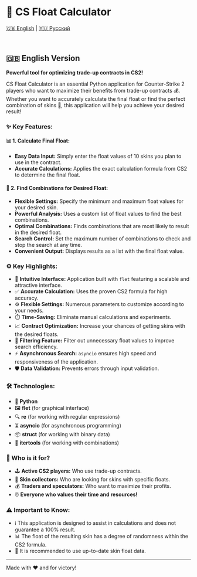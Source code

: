 # 🚀 CS Float Calculator

[🇬🇧 English](README_EN.md) | [🇷🇺 Русский](README_RU.md)

<br>

## 🇬🇧 English Version

**Powerful tool for optimizing trade-up contracts in CS2!**

CS Float Calculator is an essential Python application for Counter-Strike 2 players who want to maximize their benefits from trade-up contracts 💰. Whether you want to accurately calculate the final float or find the perfect combination of skins 🎯, this application will help you achieve your desired result!

### ✨ Key Features:

#### 📊 1. Calculate Final Float:

*   **Easy Data Input:** Simply enter the float values of 10 skins you plan to use in the contract.
*   **Accurate Calculations:** Applies the exact calculation formula from CS2 to determine the final float.

#### 🔎 2. Find Combinations for Desired Float:

*   **Flexible Settings:** Specify the minimum and maximum float values for your desired skin.
*   **Powerful Analysis:** Uses a custom list of float values to find the best combinations.
*   **Optimal Combinations:** Finds combinations that are most likely to result in the desired float.
*   **Search Control:** Set the maximum number of combinations to check and stop the search at any time.
*   **Convenient Output:** Displays results as a list with the final float value.

### ⚙️ Key Highlights:

*   🎨 **Intuitive Interface:** Application built with `flet` featuring a scalable and attractive interface.
*   ✅ **Accurate Calculation:** Uses the proven CS2 formula for high accuracy.
*   ⚙️ **Flexible Settings:** Numerous parameters to customize according to your needs.
*   ⏱️ **Time-Saving:** Eliminate manual calculations and experiments.
*   📈 **Contract Optimization:** Increase your chances of getting skins with the desired floats.
*   🧮 **Filtering Feature:** Filter out unnecessary float values to improve search efficiency.
*   ⚡️ **Asynchronous Search:** `asyncio` ensures high speed and responsiveness of the application.
*   🛡️ **Data Validation:** Prevents errors through input validation.

### 🛠️ Technologies:

*   🐍 **Python**
*   🖼️ **flet** (for graphical interface)
*   🔍 **re** (for working with regular expressions)
*   ⏳ **asyncio** (for asynchronous programming)
*   📦 **struct** (for working with binary data)
*   🔀 **itertools** (for working with combinations)

### 🎯 Who is it for?

*   🕹️ **Active CS2 players:** Who use trade-up contracts.
*   💎 **Skin collectors:** Who are looking for skins with specific floats.
*   💰 **Traders and speculators:** Who want to maximize their profits.
*   ⏰ **Everyone who values their time and resources!**

### ⚠️ Important to Know:

*   ℹ️ This application is designed to assist in calculations and does not guarantee a 100% result.
*   📊 The float of the resulting skin has a degree of randomness within the CS2 formula.
*   🔄 It is recommended to use up-to-date skin float data.

---
Made with ❤️ and for victory!

<br>